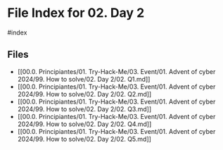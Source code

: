 # File Index for 02. Day 2
#index

## Files

- [[00.0. Principiantes/01. Try-Hack-Me/03. Event/01. Advent of cyber 2024/99. How to solve/02. Day 2/02. Q1.md]]
- [[00.0. Principiantes/01. Try-Hack-Me/03. Event/01. Advent of cyber 2024/99. How to solve/02. Day 2/02. Q2.md]]
- [[00.0. Principiantes/01. Try-Hack-Me/03. Event/01. Advent of cyber 2024/99. How to solve/02. Day 2/02. Q3.md]]
- [[00.0. Principiantes/01. Try-Hack-Me/03. Event/01. Advent of cyber 2024/99. How to solve/02. Day 2/02. Q4.md]]
- [[00.0. Principiantes/01. Try-Hack-Me/03. Event/01. Advent of cyber 2024/99. How to solve/02. Day 2/02. Q5.md]]
